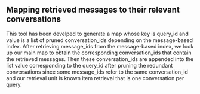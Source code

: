 ## Mapping retrieved messages to their relevant conversations
This tool has been develped to generate a map whose key is query\_id and value is a list of pruned conversation\_ids depending on the message-based index. After retrieving message\_ids from the message-based index, we look up our main map to obtain the corresponding conversation\_ids that contain the retrieved messages. Then these conversation\_ids are appended into the list value corresponding to the query\_id after pruning the redundant conversations since some message\_ids refer to the same conversation\_id and our retrieval unit is known item retrieval that is one conversation per query.

